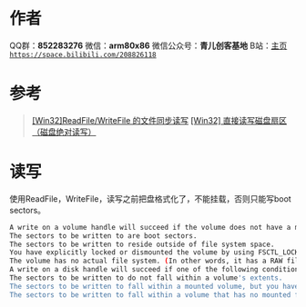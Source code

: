 ﻿# 作者
QQ群：**852283276**
微信：**arm80x86**
微信公众号：**青儿创客基地**
B站：[主页 `https://space.bilibili.com/208826118`](https://space.bilibili.com/208826118)

# 参考
> [[Win32]ReadFile/WriteFile 的文件同步读写](https://blog.csdn.net/zuishikonghuan/article/details/46926787)
> [[Win32] 直接读写磁盘扇区（磁盘绝对读写）](https://blog.csdn.net/zuishikonghuan/article/details/50380313)

# 读写
使用ReadFile，WriteFile，读写之前把盘格式化了，不能挂载，否则只能写boot sectors。
```bash
A write on a volume handle will succeed if the volume does not have a mounted file system, or if one of the following conditions is true:
The sectors to be written to are boot sectors.
The sectors to be written to reside outside of file system space.
You have explicitly locked or dismounted the volume by using FSCTL_LOCK_VOLUME or FSCTL_DISMOUNT_VOLUME.
The volume has no actual file system. (In other words, it has a RAW file system mounted.)
A write on a disk handle will succeed if one of the following conditions is true:
The sectors to be written to do not fall within a volume's extents.
The sectors to be written to fall within a mounted volume, but you have explicitly locked or dismounted the volume by using FSCTL_LOCK_VOLUME or FSCTL_DISMOUNT_VOLUME.
The sectors to be written to fall within a volume that has no mounted file system other than RAW.
```


